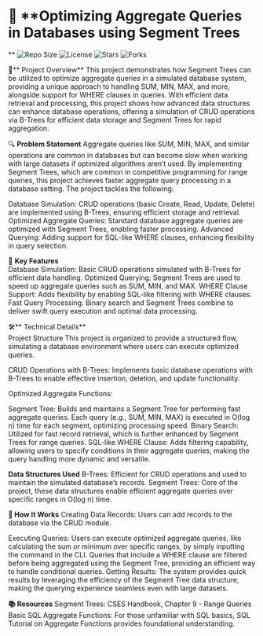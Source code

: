 # 🚀 **Optimizing Aggregate Queries in Databases using Segment Trees
**
![Repo Size](https://img.shields.io/github/repo-size/BhargavShekokar3425/Group2-G4?style=for-the-badge)
![License](https://img.shields.io/github/license/BhargavShekokar3425/Group2-G4?style=for-the-badge)
![Stars](https://img.shields.io/github/stars/BhargavShekokar3425/Group2-G4?style=for-the-badge)
![Forks](https://img.shields.io/github/forks/BhargavShekokar3425/Group2-G4?style=for-the-badge)

📝** Project Overview**
This project demonstrates how Segment Trees can be utilized to optimize aggregate queries in a simulated database system, providing a unique approach to handling SUM, MIN, MAX, and more, alongside support for WHERE clauses in queries. With efficient data retrieval and processing, this project shows how advanced data structures can enhance database operations, offering a simulation of CRUD operations via B-Trees for efficient data storage and Segment Trees for rapid aggregation.

🔍 **Problem Statement**
Aggregate queries like SUM, MIN, MAX, and similar operations are common in databases but can become slow when working with large datasets if optimized algorithms aren’t used. By implementing Segment Trees, which are common in competitive programming for range queries, this project achieves faster aggregate query processing in a database setting. The project tackles the following:

Database Simulation: CRUD operations (basic Create, Read, Update, Delete) are implemented using B-Trees, ensuring efficient storage and retrieval.
Optimized Aggregate Queries: Standard database aggregate queries are optimized with Segment Trees, enabling faster processing.
Advanced Querying: Adding support for SQL-like WHERE clauses, enhancing flexibility in query selection.

🧠 **Key Features**  
Database Simulation: Basic CRUD operations simulated with B-Trees for efficient data handling.
Optimized Querying: Segment Trees are used to speed up aggregate queries such as SUM, MIN, and MAX.
WHERE Clause Support: Adds flexibility by enabling SQL-like filtering with WHERE clauses.
Fast Query Processing: Binary search and Segment Trees combine to deliver swift query execution and optimal data processing.

🛠️** Technical Details**  
Project Structure
This project is organized to provide a structured flow, simulating a database environment where users can execute optimized queries.

CRUD Operations with B-Trees: Implements basic database operations with B-Trees to enable effective insertion, deletion, and update functionality.

Optimized Aggregate Functions:

Segment Tree: Builds and maintains a Segment Tree for performing fast aggregate queries. Each query (e.g., SUM, MIN, MAX) is executed in O(log n) time for each segment, optimizing processing speed.
Binary Search: Utilized for fast record retrieval, which is further enhanced by Segment Trees for range queries.
SQL-like WHERE Clause: Adds filtering capability, allowing users to specify conditions in their aggregate queries, making the query handling more dynamic and versatile.

**Data Structures Used**
B-Trees: Efficient for CRUD operations and used to maintain the simulated database’s records.
Segment Trees: Core of the project, these data structures enable efficient aggregate queries over specific ranges in O(log n) time.

**🚀 How It Works**
Creating Data Records: Users can add records to the database via the CRUD module.

Executing Queries:
Users can execute optimized aggregate queries, like calculating the sum or minimum over specific ranges, by simply inputting the command in the CLI.
Queries that include a WHERE clause are filtered before being aggregated using the Segment Tree, providing an efficient way to handle conditional queries.
Getting Results:
The system provides quick results by leveraging the efficiency of the Segment Tree data structure, making the querying experience seamless even with large datasets.

**📚 Resources**
Segment Trees: CSES Handbook, Chapter 9 - Range Queries
Basic SQL Aggregate Functions: For those unfamiliar with SQL basics, SQL Tutorial on Aggregate Functions provides foundational understanding.


